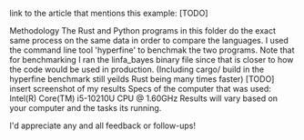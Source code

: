 link to the article that mentions this example: [TODO]

Methodology
The Rust and Python programs in this folder do the exact same process on the same data in order to compare the languages.
I used the command line tool 'hyperfine' to benchmak the two programs.
Note that for benchmarking I ran the linfa_bayes binary file since that is closer to how the code would be used in production.
(Including cargo/ build in the hyperfine benchmark still yeilds Rust being many times faster) 
[TODO] insert screenshot of my results 
Specs of the computer that was used: Intel(R) Core(TM) i5-10210U CPU @ 1.60GHz
Results will vary based on your computer and the tasks its running. 

I'd appreciate any and all feedback or follow-ups!
